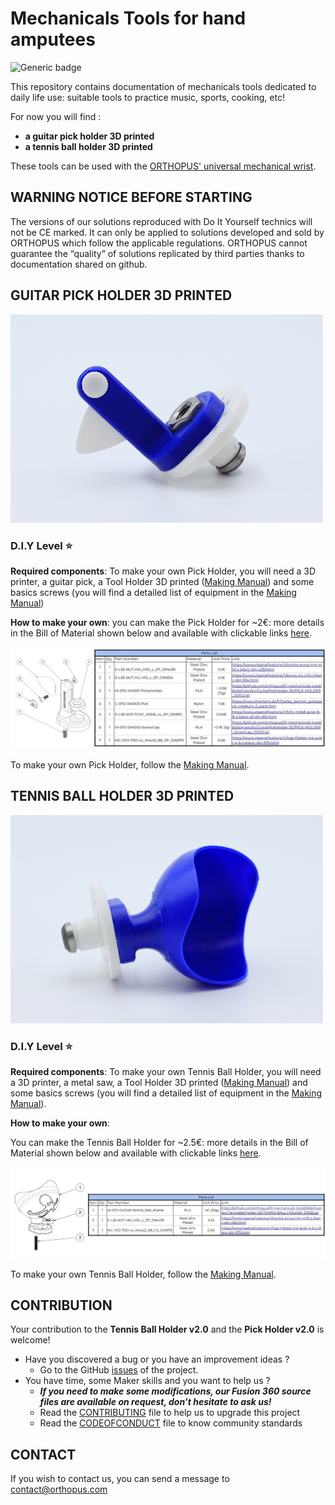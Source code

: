 # Mechanicals Tools for hand amputees

![Generic badge](https://img.shields.io/badge/CE_Mark-NO-critical.svg)

This repository contains documentation of mechanicals tools dedicated to daily life use: suitable tools to practice music, sports, cooking, etc!

For now you will find : 

- **a guitar pick holder 3D printed**
- **a tennis ball holder 3D printed** 

These tools can be used with the [ORTHOPUS' universal mechanical wrist](https://github.com/orthopus/01-wrist).


## WARNING NOTICE BEFORE STARTING

The versions of our solutions reproduced with Do It Yourself technics will not be CE marked. It can only be applied to solutions developed and sold by ORTHOPUS which follow the applicable regulations.
ORTHOPUS cannot guarantee the “quality” of solutions replicated by third parties thanks to documentation shared on github.


## GUITAR PICK HOLDER 3D PRINTED

<img src="https://github.com/orthopus/01-mechanicals-tools/blob/main/assets/Pick-holder_ORTHOPUS_3Dprinted.JPG" width="500"/>

### D.I.Y Level **⭐**


**Required components**: To make your own Pick Holder, you will need a 3D printer, a guitar pick, a Tool Holder 3D printed ([Making Manual](https://github.com/orthopus/01-wrist/blob/main/docs/tool-holder-3D-printer/ToolHolder_3D_making-manual.md)) and some basics screws (you will find a detailed list of equipment in the [Making Manual](https://github.com/orthopus/01-mechanicals-tools/blob/main/docs/PickHolder_making-manual.md))

**How to make your own**: you can make the Pick Holder for ~2€: more details in the Bill of Material shown below and available with clickable links [here](https://github.com/orthopus/01-mechanicals-tools/blob/main/src/GuitarPickHolder-3D/ILL-0307-%20Pick%20Holder%203D%20printed_BoM.pdf).

![ILL-0307-PickHolder3Dprinted_BoM](assets/ILL-0307-PickHolder3Dprinted_BoM.jpg)

To make your own Pick Holder, follow the [Making Manual](https://github.com/orthopus/01-mechanicals-tools/blob/main/docs/PickHolder_making-manual.md).



## TENNIS BALL HOLDER 3D PRINTED

<img src="https://github.com/orthopus/01-mechanicals-tools/blob/main/assets/Tennis-Ball-Holder_ORTHOPUS_3Dprinted.JPG" width="500"/>

### D.I.Y Level **⭐**

**Required components**: To make your own Tennis Ball Holder, you will need a 3D printer, a metal saw, a Tool Holder 3D printed ([Making Manual](https://github.com/orthopus/01-wrist/blob/main/docs/tool-holder-3D-printer/ToolHolder_3D_making-manual.md)) and some basics screws (you will find a detailed list of equipment in the [Making Manual](https://github.com/orthopus/01-mechanicals-tools/blob/main/docs/TennisBallHolder_making-manual.md)).

**How to make your own**:

You can make the Tennis Ball Holder for ~2.5€: more details in the Bill of Material shown below and available with clickable links [here](https://github.com/orthopus/01-mechanicals-tools/blob/main/src/TennisBallHolder-3D/ILL-0307-TennisBallHolder3Dprinted_BoM.pdf).

![ILL-0307-TennisBallHolder3Dprinted_BoM](assets/ILL-0307-TennisBallHolder3Dprinted_BoM.jpg)

To make your own Tennis Ball Holder, follow the [Making Manual](https://github.com/orthopus/01-mechanicals-tools/blob/main/docs/TennisBallHolder_making-manual.md).


## CONTRIBUTION

Your contribution to the **Tennis Ball Holder v2.0** and the **Pick Holder v2.0** is welcome!

* Have you discovered a bug or you have an improvement ideas ?
  * Go to the GitHub [issues](https://github.com/orthopus/01-mechanicals-tools/issues) of the project.
* You have time, some Maker skills and you want to help us ?
  * ***If you need to make some modifications, our Fusion 360 source files are available on request, don’t hesitate to ask us!***
  * Read the [CONTRIBUTING](CONTRIBUTING‧md) file to help us to upgrade this project
  * Read the [CODEOFCONDUCT](CODEOFCONDUCT‧md) file to know community standards



## CONTACT

If you wish to contact us, you can send a message to contact@orthopus.com
